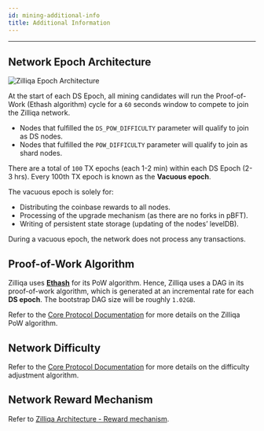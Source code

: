 ```yaml
---
id: mining-additional-info
title: Additional Information
---
```


---
## Network Epoch Architecture

![Zilliqa Epoch Architecture](https://i.imgur.com/Da4t6FW.png)

At the start of each DS Epoch, all mining candidates will run the Proof-of-Work (Ethash algorithm) cycle for a `60` seconds window to compete to join the Zilliqa network.

- Nodes that fulfilled the `DS_POW_DIFFICULTY` parameter will qualify to join as DS nodes.
- Nodes that fulfilled the `POW_DIFFICULTY` parameter will qualify to join as shard nodes.

There are a total of `100` TX epochs (each 1-2 min) within each DS Epoch (2-3 hrs). Every 100th TX epoch is known as the **Vacuous epoch**.

The vacuous epoch is solely for:

- Distributing the coinbase rewards to all nodes.
- Processing of the upgrade mechanism (as there are no forks in pBFT).
- Writing of persistent state storage (updating of the nodes’ levelDB).

During a vacuous epoch, the network does not process any transactions.

## Proof-of-Work Algorithm

Zilliqa uses [**Ethash**](https://github.com/ethereum/wiki/wiki/Ethash) for its PoW algorithm. Hence, Zilliqa uses a DAG in its proof-of-work algorithm, which is generated at an incremental rate for each **DS epoch**. The bootstrap DAG size will be roughly `1.02GB`.

Refer to the [Core Protocol Documentation](core-pow.md) for more details on the Zilliqa PoW algorithm.

## Network Difficulty

Refer to the [Core Protocol Documentation](core-difficulty-adjustment.md) for more details on the difficulty adjustment algorithm.

## Network Reward Mechanism

Refer to [Zilliqa Architecture - Reward mechanism](basics-zil-reward.md).